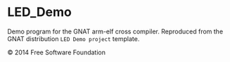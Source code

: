 # LED_Demo

Demo program for the GNAT arm-elf cross compiler. Reproduced from the GNAT distribution `LED Demo project` template.

© 2014 Free Software Foundation
